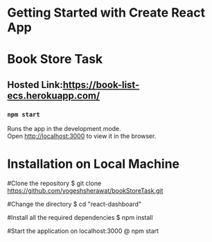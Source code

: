 # Getting Started with Create React App
# Book Store Task
## Hosted Link:https://book-list-ecs.herokuapp.com/



### `npm start`

Runs the app in the development mode.\
Open [http://localhost:3000](http://localhost:3000) to view it in the browser.

# Installation on Local Machine

#Clone the repository
$ git clone https://github.com/yogeshsherawat/bookStoreTask.git

#Change the directory 
$ cd "react-dashboard"

#Install all the required dependencies
$ npm install

#Start the application on localhost:3000
@ npm start